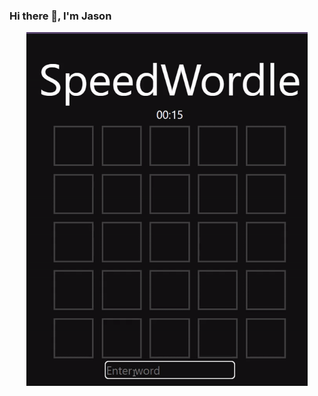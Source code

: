### Hi there 👋, I'm Jason


<div style="width:100%;height:0px;position:relative;padding-bottom:56.250%;" align="center">
  <img align="center" src="speeedWordle.gif" width="450"/>
</div>
